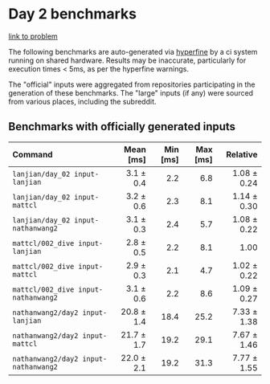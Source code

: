 # Day 2 benchmarks

[link to problem](http://adventofcode.com/2021/day/2)

The following benchmarks are auto-generated via [hyperfine](https://github.com/sharkdp/hyperfine) by a ci system running on shared hardware. Results may be inaccurate, particularly for execution times < 5ms, as per the hyperfine warnings.

The "official" inputs were aggregated from repositories participating in the generation of these benchmarks. The "large" inputs (if any) were sourced from various places, including the subreddit.

## Benchmarks with officially generated inputs
| Command | Mean [ms] | Min [ms] | Max [ms] | Relative |
|:---|---:|---:|---:|---:|
| `lanjian/day_02 input-lanjian` | 3.1 ± 0.4 | 2.2 | 6.8 | 1.08 ± 0.24 |
| `lanjian/day_02 input-mattcl` | 3.2 ± 0.6 | 2.3 | 8.1 | 1.14 ± 0.30 |
| `lanjian/day_02 input-nathanwang2` | 3.1 ± 0.3 | 2.4 | 5.7 | 1.08 ± 0.22 |
| `mattcl/002_dive input-lanjian` | 2.8 ± 0.5 | 2.2 | 8.1 | 1.00 |
| `mattcl/002_dive input-mattcl` | 2.9 ± 0.3 | 2.1 | 4.7 | 1.02 ± 0.22 |
| `mattcl/002_dive input-nathanwang2` | 3.1 ± 0.6 | 2.2 | 8.6 | 1.09 ± 0.27 |
| `nathanwang2/day2 input-lanjian` | 20.8 ± 1.4 | 18.4 | 25.2 | 7.33 ± 1.38 |
| `nathanwang2/day2 input-mattcl` | 21.7 ± 1.7 | 19.2 | 29.1 | 7.67 ± 1.46 |
| `nathanwang2/day2 input-nathanwang2` | 22.0 ± 2.1 | 19.2 | 31.3 | 7.77 ± 1.55 |
